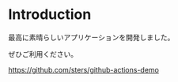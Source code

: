 
# Introduction

最高に素晴らしいアプリケーションを開発しました。

ぜひご利用ください。

https://github.com/sters/github-actions-demo

